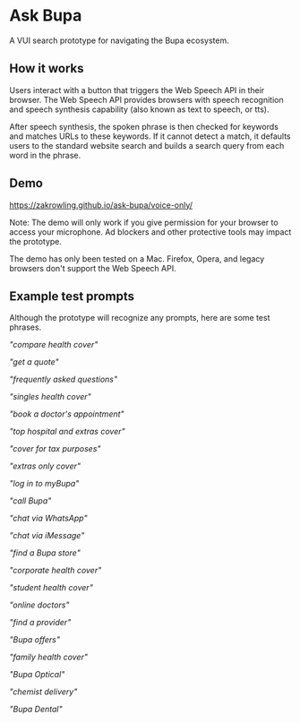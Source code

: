 # Ask Bupa
A VUI search prototype for navigating the Bupa ecosystem.

## How it works
Users interact with a button that triggers the Web Speech API in their browser.
The Web Speech API provides browsers with speech recognition and speech synthesis capability (also known as text to speech, or tts).

After speech synthesis, the spoken phrase is then checked for keywords and matches URLs to these keywords.
If it cannot detect a match, it defaults users to the standard website search and builds a search query from each word in the phrase.

## Demo
https://zakrowling.github.io/ask-bupa/voice-only/

Note: The demo will only work if you give permission for your browser to access your microphone. Ad blockers and other protective tools may impact the prototype.

The demo has only been tested on a Mac. Firefox, Opera, and legacy browsers don't support the Web Speech API.

## Example test prompts
Although the prototype will recognize any prompts, here are some test phrases.

*"compare health cover"*

*"get a quote"*

*"frequently asked questions"*

*"singles health cover"*

*"book a doctor's appointment"*

*"top hospital and extras cover"*

*"cover for tax purposes"*

*"extras only cover"*

*"log in to myBupa"*

*"call Bupa"*

*"chat via WhatsApp"*

*"chat via iMessage"*

*"find a Bupa store"*

*"corporate health cover"*

*"student health cover"*

*"online doctors"*

*"find a provider"*

*"Bupa offers"*

*"family health cover"*

*"Bupa Optical"*

*"chemist delivery"*

*"Bupa Dental"*
